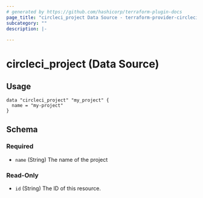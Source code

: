 ```yaml
---
# generated by https://github.com/hashicorp/terraform-plugin-docs
page_title: "circleci_project Data Source - terraform-provider-circleci"
subcategory: ""
description: |-
  
---
```


# circleci_project (Data Source)

## Usage
```hcl
data "circleci_project" "my_project" {
  name = "my-project"
}
```



<!-- schema generated by tfplugindocs -->
## Schema

### Required

- `name` (String) The name of the project

### Read-Only

- `id` (String) The ID of this resource.


